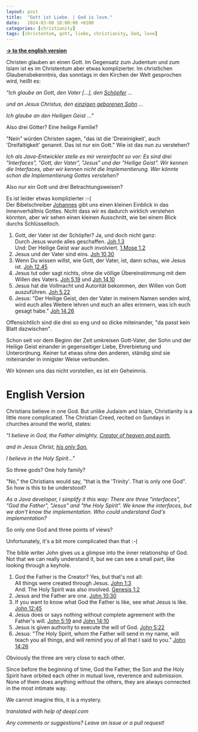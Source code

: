```yaml
---
layout: post
title:  "Gott ist Liebe. | God is love."
date:   2024-03-08 18:00:00 +0100
categories: [christianity]
tags: [christentum, gott, liebe, christianity, God, love]
---
```


**<a href="#English">-> to the english version</a>**

<a id="German"/>

Christen glauben an einen Gott. Im Gegensatz zum Judentum und zum Islam ist es im Christentum aber etwas komplizierter. Im christlichen Glaubensbekenntnis, das sonntags in den Kirchen der Welt gesprochen wird, heißt es:

*"Ich glaube an Gott, den Vater [...], den [Schöpfer](https://joerg-pfruender.github.io/christianity/creation/2024/02/02/creation.html) ...*

*und an Jesus Christus, den [einzigen geborenen Sohn](https://joerg-pfruender.github.io/christianity/christmas/2023/12/18/christmas23.html) ...*

*Ich glaube an den Heiligen Geist ..."*

Also drei Götter? Eine heilige Familie?

"Nein" würden Christen sagen, "das ist die 'Dreieinigkeit', auch 'Dreifaltigkeit' genannt. Das ist nur ein Gott." Wie ist das nun zu verstehen?

*Ich als Java-Entwickler stelle es mir vereinfacht so vor: Es sind drei "Interfaces", "Gott, der Vater", "Jesus" und der "Heilige Geist". Wir kennen die Interfaces, aber wir kennen nicht die Implementierung. Wer könnte schon die Implementierung Gottes verstehen?*

Also nur ein Gott und drei Betrachtungsweisen?

Es ist leider etwas komplizierter :-(<br>
Der Bibelschreiber [Johannes](https://www.bibleserver.com/NG%C3%9C/Johannes) gibt uns einen kleinen Einblick in das Innenverhältnis Gottes. Nicht dass wir es dadurch wirklich verstehen könnten, aber wir sehen einen kleinen Ausschnitt, wie bei einem Blick durchs Schlüsselloch.

1. Gott, der Vater ist der Schöpfer? Ja, und doch nicht ganz: <br>Durch Jesus wurde alles geschaffen. [Joh 1,3](https://www.bibleserver.com/NG%C3%9C/Johannes1%2C3)<br>Und: Der Heilige Geist war auch involviert. [1.Mose 1,2](https://www.bibleserver.com/MENG/1.Mose1)
2. Jesus und der Vater sind eins. [Joh 10,30](https://www.bibleserver.com/NG%C3%9C/Johannes10%2C30)
3. Wenn Du wissen willst, wie Gott, der Vater, ist, dann schau, wie Jesus ist. [Joh 12,45](https://www.bibleserver.com/NG%C3%9C/Johannes12%2C45)
4. Jesus tut oder sagt nichts, ohne die völlige Übereinstimmung mit dem Willen des Vaters. [Joh 5,19](https://www.bibleserver.com/NG%C3%9C/Johannes5%2C19) und [Joh 14,10](https://www.bibleserver.com/NG%C3%9C/Johannes14%2C10) 
5. Jesus hat die Vollmacht und Autorität bekommen, den Willen von Gott auszuführen. [Joh 5,22](https://www.bibleserver.com/NG%C3%9C/Johannes5%2C22)
6. Jesus: "Der Heilige Geist, den der Vater in meinem Namen senden wird, wird euch alles Weitere lehren und euch an alles erinnern, was ich euch gesagt habe." [Joh 14,26](https://www.bibleserver.com/NG%C3%9C/Johannes14%2C26)

Offensichtlich sind die drei so eng und so dicke miteinander, "da passt kein Blatt dazwischen".

Schon seit vor dem Beginn der Zeit umkreisen Gott-Vater, der Sohn und der Heilige Geist einander in gegenseitiger Liebe, Ehrerbietung und Unterordnung.
Keiner tut etwas ohne den anderen, ständig sind sie miteinander in innigster Weise verbunden. 

Wir können uns das nicht vorstellen, es ist ein Geheimnis.

<a id="English"/>

# English Version

Christians believe in one God. But unlike Judaism and Islam, Christianity is a little more complicated. The Christian Creed, recited on Sundays in churches around the world, states:

*"I believe in God, the Father almighty, [Creator of heaven and earth](https://joerg-pfruender.github.io/christianity/creation/2024/02/02/creation.html#English),*

*and in Jesus Christ, [his only Son](https://joerg-pfruender.github.io/christianity/christmas/2023/12/18/christmas23.html#English),*

*I believe in the Holy Spirit..."*

So three gods? One holy family?

"No," the Christians would say, "that is the 'Trinity'. That is only one God". So how is this to be understood?

*As a Java developer, I simplify it this way: There are three "interfaces", "God the Father", "Jesus" and "the Holy Spirit". We know the interfaces, but we don't know the implementation. Who could understand God's implementation?*

So only one God and three points of views?

Unfortunately, it's a bit more complicated than that :-(

The bible writer John gives us a glimpse into the inner relationship of God. Not that we can really understand it, but we can see a small part, like looking through a keyhole.

1. God the Father is the Creator? Yes, but that's not all:<br>All things were created through Jesus. [John 1:3](https://www.biblegateway.com/passage/?search=John+1%3A3&version=WEB)<br>And: The Holy Spirit was also involved. [Genesis 1:2](https://www.biblegateway.com/passage/?search=Genesis+1%3A2&version=WEB)
2. Jesus and the Father are one. [John 10:30](https://www.biblegateway.com/passage/?search=John+10%3A30&version=WEB)
3. If you want to know what God the Father is like, see what Jesus is like. [John 12:45](https://www.biblegateway.com/passage/?search=John+12%3A45&version=WEB)
4. Jesus does or says nothing without complete agreement with the Father's will. [John 5:19](https://www.biblegateway.com/passage/?search=John+5%3A19&version=WEB) and [John 14:10](https://www.biblegateway.com/passage/?search=John+14%3A10&version=WEB)
5. Jesus is given authority to execute the will of God. [John 5:22](https://www.biblegateway.com/passage/?search=John+5%3A22&version=WEB)
6. Jesus: "The Holy Spirit, whom the Father will send in my name, will teach you all things, and will remind you of all that I said to you." [John 14:26](https://www.biblegateway.com/passage/?search=John+14%3A26&version=WEB)

Obviously the three are very close to each other.

Since before the beginning of time, God the Father, the Son and the Holy Spirit have orbited each other in mutual love, reverence and submission. None of them does anything without the others, they are always connected in the most intimate way.

We cannot imagine this, it is a mystery.

*translated with help of deepl.com* 

*Any comments or suggestions? Leave an issue or a pull request!*